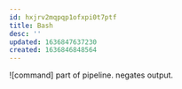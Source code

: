 ```yaml
---
id: hxjrv2mqpqp1ofxpi0t7ptf
title: Bash
desc: ''
updated: 1636847637230
created: 1636846848564
---
```



![command] part of pipeline. negates output.
